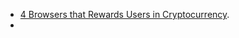- [4 Browsers that Rewards Users in Cryptocurrency](4-browsers-that-rewards-users-in-cryptocurrency).
- 